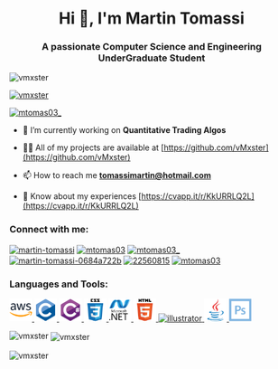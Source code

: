 <h1 align="center">Hi 👋, I'm Martin Tomassi</h1>
<h3 align="center">A passionate Computer Science and Engineering UnderGraduate Student</h3>

<p align="left"> <img src="https://komarev.com/ghpvc/?username=vmxster&label=Profile%20views&color=0e75b6&style=flat" alt="vmxster" /> </p>

<p align="left"> <a href="https://github.com/ryo-ma/github-profile-trophy"><img src="https://github-profile-trophy.vercel.app/?username=vmxster" alt="vmxster" /></a> </p>

<p align="left"> <a href="https://twitter.com/mtomas03_" target="blank"><img src="https://img.shields.io/twitter/follow/mtomas03_?logo=twitter&style=for-the-badge" alt="mtomas03_" /></a> </p>

- 🔭 I’m currently working on **Quantitative Trading Algos**

- 👨‍💻 All of my projects are available at [https://github.com/vMxster](https://github.com/vMxster)

- 📫 How to reach me **tomassimartin@hotmail.com**

- 📄 Know about my experiences [https://cvapp.it/r/KkURRLQ2L](https://cvapp.it/r/KkURRLQ2L)

<h3 align="left">Connect with me:</h3>
<p align="left">
<a href="https://codepen.io/martin-tomassi" target="blank"><img align="center" src="https://raw.githubusercontent.com/rahuldkjain/github-profile-readme-generator/master/src/images/icons/Social/codepen.svg" alt="martin-tomassi" height="30" width="40" /></a>
<a href="https://dev.to/mtomas03" target="blank"><img align="center" src="https://raw.githubusercontent.com/rahuldkjain/github-profile-readme-generator/master/src/images/icons/Social/devto.svg" alt="mtomas03" height="30" width="40" /></a>
<a href="https://twitter.com/mtomas03_" target="blank"><img align="center" src="https://raw.githubusercontent.com/rahuldkjain/github-profile-readme-generator/master/src/images/icons/Social/twitter.svg" alt="mtomas03_" height="30" width="40" /></a>
<a href="https://linkedin.com/in/martin-tomassi-0684a722b" target="blank"><img align="center" src="https://raw.githubusercontent.com/rahuldkjain/github-profile-readme-generator/master/src/images/icons/Social/linked-in-alt.svg" alt="martin-tomassi-0684a722b" height="30" width="40" /></a>
<a href="https://stackoverflow.com/users/22560815" target="blank"><img align="center" src="https://raw.githubusercontent.com/rahuldkjain/github-profile-readme-generator/master/src/images/icons/Social/stack-overflow.svg" alt="22560815" height="30" width="40" /></a>
<a href="https://codesandbox.com/mtomas03" target="blank"><img align="center" src="https://raw.githubusercontent.com/rahuldkjain/github-profile-readme-generator/master/src/images/icons/Social/codesandbox.svg" alt="mtomas03" height="30" width="40" /></a>
</p>

<h3 align="left">Languages and Tools:</h3>
<p align="left"> <a href="https://aws.amazon.com" target="_blank" rel="noreferrer"> <img src="https://raw.githubusercontent.com/devicons/devicon/master/icons/amazonwebservices/amazonwebservices-original-wordmark.svg" alt="aws" width="40" height="40"/> </a> <a href="https://www.cprogramming.com/" target="_blank" rel="noreferrer"> <img src="https://raw.githubusercontent.com/devicons/devicon/master/icons/c/c-original.svg" alt="c" width="40" height="40"/> </a> <a href="https://www.w3schools.com/cs/" target="_blank" rel="noreferrer"> <img src="https://raw.githubusercontent.com/devicons/devicon/master/icons/csharp/csharp-original.svg" alt="csharp" width="40" height="40"/> </a> <a href="https://www.w3schools.com/css/" target="_blank" rel="noreferrer"> <img src="https://raw.githubusercontent.com/devicons/devicon/master/icons/css3/css3-original-wordmark.svg" alt="css3" width="40" height="40"/> </a> <a href="https://dotnet.microsoft.com/" target="_blank" rel="noreferrer"> <img src="https://raw.githubusercontent.com/devicons/devicon/master/icons/dot-net/dot-net-original-wordmark.svg" alt="dotnet" width="40" height="40"/> </a> <a href="https://www.w3.org/html/" target="_blank" rel="noreferrer"> <img src="https://raw.githubusercontent.com/devicons/devicon/master/icons/html5/html5-original-wordmark.svg" alt="html5" width="40" height="40"/> </a> <a href="https://www.adobe.com/in/products/illustrator.html" target="_blank" rel="noreferrer"> <img src="https://www.vectorlogo.zone/logos/adobe_illustrator/adobe_illustrator-icon.svg" alt="illustrator" width="40" height="40"/> </a> <a href="https://www.java.com" target="_blank" rel="noreferrer"> <img src="https://raw.githubusercontent.com/devicons/devicon/master/icons/java/java-original.svg" alt="java" width="40" height="40"/> </a> <a href="https://www.photoshop.com/en" target="_blank" rel="noreferrer"> <img src="https://raw.githubusercontent.com/devicons/devicon/master/icons/photoshop/photoshop-line.svg" alt="photoshop" width="40" height="40"/> </a> </p>

<p><img align="left" src="https://github-readme-stats.vercel.app/api/top-langs?username=vmxster&show_icons=true&theme=highcontrast&locale=en&layout=compact" alt="vmxster" /></p>

<p>&nbsp;<img align="center" src="https://github-readme-stats.vercel.app/api?username=vmxster&show_icons=true&theme=highcontrast&locale=en" alt="vmxster" /></p>

<p><img align="center" src="https://github-readme-streak-stats.herokuapp.com/?user=vmxster&theme=highcontrast" alt="vmxster" /></p>
